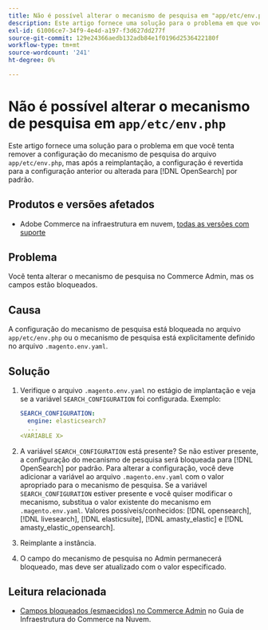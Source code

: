 ```yaml
---
title: Não é possível alterar o mecanismo de pesquisa em "app/etc/env.php"
description: Este artigo fornece uma solução para o problema em que você tenta alterar o mecanismo de pesquisa no Administrador do Commerce, mas os campos estão bloqueados.
exl-id: 61006ce7-34f9-4e4d-a197-f3d627dd277f
source-git-commit: 129e24366aedb132adb84e1f0196d2536422180f
workflow-type: tm+mt
source-wordcount: '241'
ht-degree: 0%

---
```


# Não é possível alterar o mecanismo de pesquisa em `app/etc/env.php`

Este artigo fornece uma solução para o problema em que você tenta remover a configuração do mecanismo de pesquisa do arquivo `app/etc/env.php`, mas após a reimplantação, a configuração é revertida para a configuração anterior ou alterada para [!DNL OpenSearch] por padrão.

## Produtos e versões afetados

* Adobe Commerce na infraestrutura em nuvem, [todas as versões com suporte](https://magento.com/sites/default/files/magento-software-lifecycle-policy.pdf)

## Problema

Você tenta alterar o mecanismo de pesquisa no Commerce Admin, mas os campos estão bloqueados.

## Causa

A configuração do mecanismo de pesquisa está bloqueada no arquivo `app/etc/env.php` ou o mecanismo de pesquisa está explicitamente definido no arquivo `.magento.env.yaml`.

## Solução

1. Verifique o arquivo `.magento.env.yaml` no estágio de implantação e veja se a variável `SEARCH_CONFIGURATION` foi configurada. Exemplo:

   ```yaml
   SEARCH_CONFIGURATION:
     engine: elasticsearch7
     ...
   <VARIABLE X>
   ```

1. A variável `SEARCH_CONFIGURATION` está presente? Se não estiver presente, a configuração do mecanismo de pesquisa será bloqueada para [!DNL OpenSearch] por padrão. Para alterar a configuração, você deve adicionar a variável ao arquivo `.magento.env.yaml` com o valor apropriado para o mecanismo de pesquisa. Se a variável `SEARCH_CONFIGURATION` estiver presente e você quiser modificar o mecanismo, substitua o valor existente do mecanismo em `.magento.env.yaml`. Valores possíveis/conhecidos: [!DNL opensearch], [!DNL livesearch], [!DNL elasticsuite], [!DNL amasty_elastic] e [!DNL amasty_elastic_opensearch].
1. Reimplante a instância.
1. O campo do mecanismo de pesquisa no Admin permanecerá bloqueado, mas deve ser atualizado com o valor especificado.

## Leitura relacionada

* [Campos bloqueados (esmaecidos) no Commerce Admin](https://experienceleague.adobe.com/en/docs/experience-cloud-kcs/kbarticles/ka-26879) no Guia de Infraestrutura do Commerce na Nuvem.
